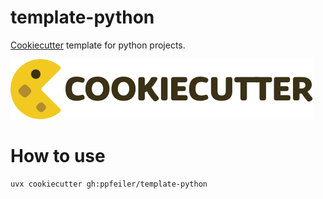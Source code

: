 # template-python

[Cookiecutter](https://www.cookiecutter.io/) template for python projects.

![Cookiecutter Logo](docs/cookiecutter-logo.svg)

# How to use
```sh
uvx cookiecutter gh:ppfeiler/template-python
```
